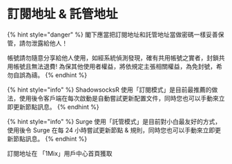 # 訂閱地址 & 託管地址

{% hint style="danger" %}
閣下應當把訂閱地址和託管地址當做密碼一樣妥善保管，請勿泄露給他人！

帳號請勿隨意分享給他人使用，如經系統偵測發現，確有共用帳號之實者，封鎖共用帳號且無法退費! 為保其他使用者權益，將依規定主張相關權益，為免封號，希勿自誤為禱。
{% endhint %}

{% hint style="info" %}
ShadowsocksR 使用「訂閱模式」是目前最推薦的做法，使用後令客戶端在每次啟動是自動嘗試更新配置文件，同時您也可以手動來立即更新節點訊息。
{% endhint %}

{% hint style="info" %}
Surge 使用「託管模式」是目前對小白最友好的方式，使用後令 Surge 在每 24 小時嘗試更新節點 & 規則，同時您也可以手動來立即更新節點訊息。
{% endhint %}

訂閱地址在 「1Mix」用戶中心首頁獲取



